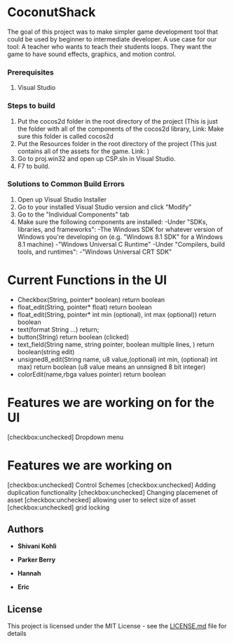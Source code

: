 # CoconutShack
The goal of this project was to make simpler game development tool that could be used by beginner to intermediate developer. 
A use case for our tool:
A teacher who wants to teach their students loops. They want the game to have sound effects, graphics, and motion control.  

### Prerequisites
1. Visual Studio

### Steps to build
1. Put the cocos2d folder in the root directory of the project (This is just the folder with all of the components of the cocos2d library, Link: 
   Make sure this folder is called cocos2d
2. Put the Resources folder in the root directory of the project (This just contains all of the assets for the game. Link: )
3. Go to proj.win32 and open up CSP.sln in Visual Studio.
4. F7 to build.
### Solutions to Common Build Errors
1. Open up Visual Studio Installer
2. Go to your installed Visual Studio version and click "Modify"
3. Go to the "Individual Components" tab
4. Make sure the following components are installed:
   -Under "SDKs, libraries, and frameworks":
     -The Windows SDK for whatever version of Windows you're developing on (e.g. "Windows 8.1 SDK" for a Windows 8.1 machine)
     -"Windows Universal C Runtime"
   -Under "Compilers, build tools, and runtimes":
     -"Windows Universal CRT SDK"

# Current Functions in the UI
* Checkbox(String, pointer* boolean) return boolean
* float_edit(String, pointer* float) return boolean
* float_edit(String, pointer* int min (optional), int max (optional)) return boolean
* text(format String ...) return;
* button(String) return boolean (clicked)
* text_field(String name, string pointer, boolean multiple lines, ) return boolean(string edit)
* unsigned8_edit(String name, u8 value,(optional) int min, (optional) int max) return boolean
 (u8 value means an unnsigned 8 bit integer)
* colorEdit(name,rbga values pointer) return boolean
# Features we are working on for the UI
[checkbox:unchecked] Dropdown menu
# Features we are working on 
[checkbox:unchecked] Control Schemes
[checkbox:unchecked] Adding duplication functionality
[checkbox:unchecked] Changing placemenet of asset
[checkbox:unchecked] allowing user to select size of asset
[checkbox:unchecked] grid locking
## Authors

* **Shivani Kohli** 

* **Parker Berry** 

* **Hannah** 

* **Eric** 



## License

This project is licensed under the MIT License - see the [LICENSE.md](LICENSE.md) file for details







